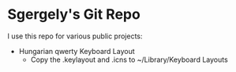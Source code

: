 Sgergely's Git Repo
===================

I use this repo for various public projects:

* Hungarian qwerty Keyboard Layout
	* Copy the .keylayout and .icns to ~/Library/Keyboard Layouts
